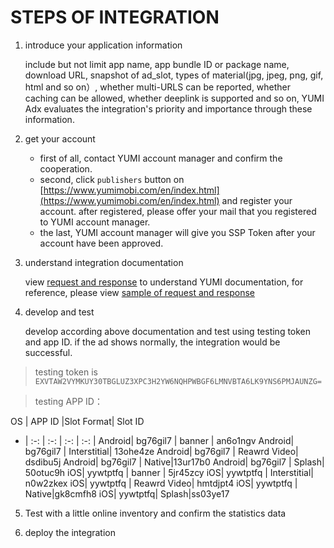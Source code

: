 # STEPS OF INTEGRATION

1. introduce your application information

    include but not limit app name, app bundle ID or package name, download URL, snapshot of ad_slot, types of material(jpg, jpeg, png, gif, html and so on）, whether multi-URLS can be reported, whether caching can be allowed, whether deeplink is supported and so on, YUMI Adx evaluates the integration's priority and importance through these information.

2. get your account

    - first of all, contact YUMI account manager and confirm the cooperation.
    - second, click `publishers` button on [https://www.yumimobi.com/en/index.html](https://www.yumimobi.com/en/index.html) and register your account. after registered, please offer your mail that you registered to YUMI account manager.
    - the last, YUMI account manager will give you SSP Token after your account have been approved.

3. understand integration documentation

    view [request and response](request_and_response.md) to understand YUMI documentation, for reference, please view [sample of request and response](sample_of_request_and_response.md)

4. develop and test

    develop according above documentation and test using testing token and app ID. if the ad shows normally, the integration would be successful.

 

  > testing token is ``EXVTAW2VYMKUY30TBGLUZ3XPC3H2YW6NQHPWBGF6LMNVBTA6LK9YNS6PMJAUNZG=`` 

> testing APP ID：

OS | APP ID |Slot Format| Slot ID 
- | :-: | :-: | :-: | :-: |
 Android| bg76gil7 | banner | an6o1ngv 
 Android| bg76gil7 | Interstitial| 13ohe4ze 
 Android| bg76gil7 | Reawrd Video| dsdibu5j 
 Android| bg76gil7 | Native|13ur17b0
 Android| bg76gil7 | Splash| 50otuc9h
iOS| yywtptfq | banner | 5jr45zcy 
 iOS| yywtptfq | Interstitial| n0w2zkex 
 iOS| yywtptfq | Reawrd Video| hmtdjpt4 
 iOS| yywtptfq | Native|gk8cmfh8
iOS| yywtptfq| Splash|ss03ye17

5. Test with a little online inventory and confirm the statistics data

6. deploy the integration
